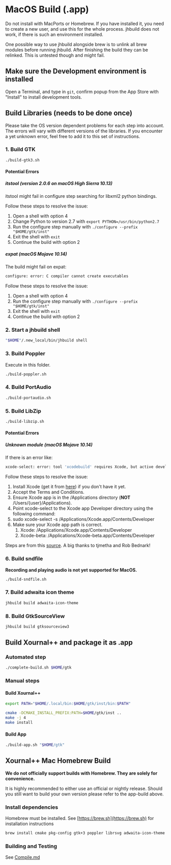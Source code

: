 # MacOS Build (.app)

Do not install with MacPorts or Homebrew. If you have installed it, you need to
create a new user, and use this for the whole process. jhbuild does not work,
if there is such an environment installed.

One possible way to use jhbuild alongside brew is to unlink all brew modules before running jhbuild. After finishing the build they can be relinked. This is untested though and might fail.

## Make sure the Development environment is installed
Open a Terminal, and type in `git`, confirm popup from the App Store with "Install" to install development tools.

## Build Libraries (needs to be done once)
Please take the OS version dependent problems for each step into account. The errors will vary with different versions of the libraries. If you encounter a yet unknown error, feel free to add it to this set of instructions.

### 1. Build GTK
```sh
./build-gtk3.sh
```
#### Potential Errors
##### itstool (version 2.0.6 on macOS High Sierra 10.13)
itstool might fail in configure step searching for libxml2 python bindings.

Follow these steps to resolve the issue:
1. Open a shell with option 4
2. Change Python to version 2.7 with `export PYTHON=/usr/bin/python2.7`
3. Run the configure step manually with `./configure --prefix "$HOME/gtk/inst"`
4. Exit the shell with `exit`
5. Continue the build with option 2

##### expat (macOS Mojave 10.14)
The build might fail on expat:
```sh
configure: error: C compiler cannot create executables
```

Follow these steps to resolve the issue:
1. Open a shell with option 4
2. Run the configure step manually with `./configure --prefix "$HOME/gtk/inst"`
3. Exit the shell with `exit`
4. Continue the build with option 2

### 2. Start a jhbuild shell
```sh
"$HOME"/.new_local/bin/jhbuild shell
```

### 3. Build Poppler
Execute in this folder.
```sh
./build-poppler.sh
```

### 4. Build PortAudio

```sh
./build-portaudio.sh
```

### 5. Build LibZip

```sh
./build-libzip.sh
```
#### Potential Errors
##### Unknown module (macOS Mojave 10.14)

If there is an error like:
```sh
xcode-select: error: tool 'xcodebuild' requires Xcode, but active developer directory'/Library/Developer/CommandLineTools' is a command line tools instance
```

Follow these steps to resolve the issue:
1. Install Xcode (get it from [here](https://developer.apple.com/xcode/)) if you don't have it yet.
2. Accept the Terms and Conditions.
3. Ensure Xcode app is in the /Applications directory (**NOT** /Users/{user}/Applications).
4. Point xcode-select to the Xcode app Developer directory using the following command:
5. sudo xcode-select -s /Applications/Xcode.app/Contents/Developer
6. Make sure your Xcode app path is correct.
   1. Xcode: /Applications/Xcode.app/Contents/Developer
   2. Xcode-beta: /Applications/Xcode-beta.app/Contents/Developer
   
Steps are from this [source](https://stackoverflow.com/questions/17980759/xcode-select-active-developer-directory-error/17980786#17980786). A big thanks to tjmetha and Rob Bednark!

### 6. Build sndfile
**Recording and playing audio is not yet supported for MacOS.**
```sh
./build-sndfile.sh
```

### 7. Build adwaita icon theme
```sh
jhbuild build adwaita-icon-theme
```

### 8. Build GtkSourceView
```sh
jhbuild build gtksourceview3
```

## Build Xournal++ and package it as .app

### Automated step

```sh
./complete-build.sh $HOME/gtk
```

### Manual steps

#### Build Xournal++
```sh
export PATH="$HOME/.local/bin:$HOME/gtk/inst/bin:$PATH"

cmake -DCMAKE_INSTALL_PREFIX:PATH=$HOME/gtk/inst ..
make -j 4
make install
```

#### Build App
```sh
./build-app.sh "$HOME/gtk"
```

## Xournal++ Mac Homebrew Build

**We do not officially support builds with Homebrew. They are solely for convenience.**

It is highly recommended to either use an official or nightly release.
Should you still want to build your own version please refer to the app-build above.

### Install dependencies

Homebrew must be installed. See [https://brew.sh](https://brew.sh) for installation instructions

```sh
brew install cmake pkg-config gtk+3 poppler librsvg adwaita-icon-theme libzip portaudio libsndfile
```

### Building and Testing

See [Compile.md](./Compile.md)
